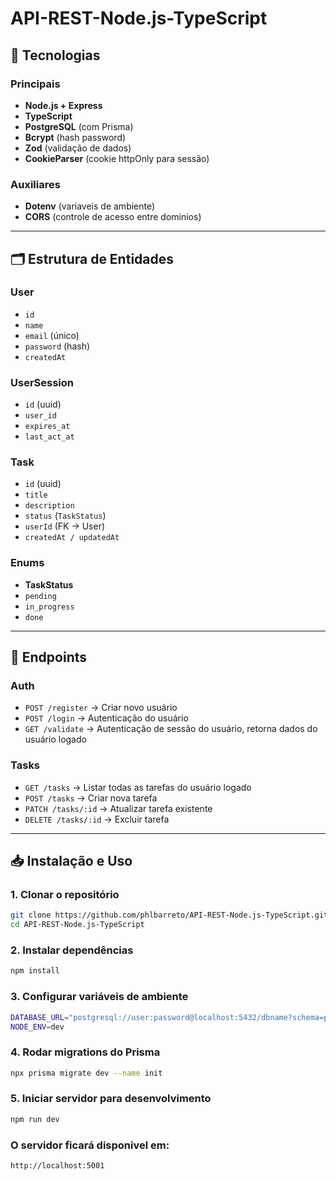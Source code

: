 # API-REST-Node.js-TypeScript

## 🚀 Tecnologias

### Principais

- **Node.js + Express**
- **TypeScript**
- **PostgreSQL** (com Prisma)
- **Bcrypt** (hash password)
- **Zod** (validação de dados)
- **CookieParser** (cookie httpOnly para sessão)

### Auxiliares

- **Dotenv** (variaveis de ambiente)
- **CORS** (controle de acesso entre dominios)

---

## 🗂️ Estrutura de Entidades

### User

- `id`
- `name`
- `email` (único)
- `password` (hash)
- `createdAt`

### UserSession

- `id` (uuid)
- `user_id`
- `expires_at`
- `last_act_at`

### Task

- `id` (uuid)
- `title`
- `description`
- `status` (`TaskStatus`)
- `userId` (FK → User)
- `createdAt / updatedAt`

### Enums

- **TaskStatus**
- `pending`
- `in_progress`
- `done`

---

## 📌 Endpoints

### Auth

- `POST /register` → Criar novo usuário
- `POST /login` → Autenticação do usuário
- `GET /validate` → Autenticação de sessão do usuário, retorna dados do usuário logado

### Tasks

- `GET /tasks` → Listar todas as tarefas do usuário logado
- `POST /tasks` → Criar nova tarefa
- `PATCH /tasks/:id` → Atualizar tarefa existente
- `DELETE /tasks/:id` → Excluir tarefa

---

## 📥 Instalação e Uso

### 1. Clonar o repositório

```bash
git clone https://github.com/phlbarreto/API-REST-Node.js-TypeScript.git
cd API-REST-Node.js-TypeScript
```

### 2. Instalar dependências

```bash
npm install
```

### 3. Configurar variáveis de ambiente

```bash
DATABASE_URL="postgresql://user:password@localhost:5432/dbname?schema=public"
NODE_ENV=dev

```

### 4. Rodar migrations do Prisma

```bash
npx prisma migrate dev --name init
```

### 5. Iniciar servidor para desenvolvimento

```bash
npm run dev
```

### O servidor ficará disponivel em:

```
http://localhost:5001
```
